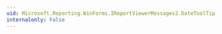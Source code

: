 ```yaml
---
uid: Microsoft.Reporting.WinForms.IReportViewerMessages2.DateToolTip
internalonly: False
---
```


